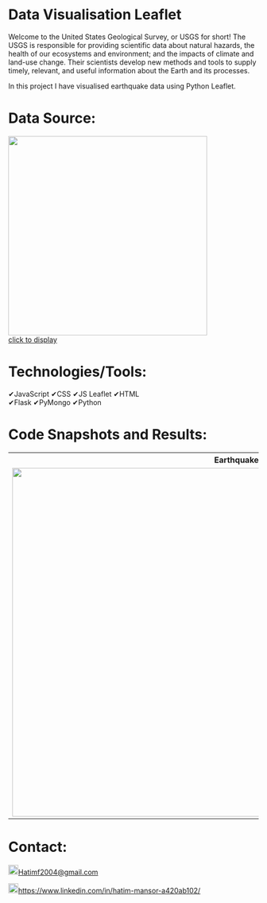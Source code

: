 # Data Visualisation Leaflet
Welcome to the United States Geological Survey, or USGS for short! The USGS is responsible for providing scientific data about natural hazards, the health of our ecosystems and environment; and the impacts of climate and land-use change. Their scientists develop new methods and tools to supply timely, relevant, and useful information about the Earth and its processes. 

In this project I have visualised earthquake data using Python Leaflet.

# Data Source:
<a href="https://earthquake.usgs.gov/earthquakes/feed/v1.0/geojson.php">
<kbd><img src="https://user-images.githubusercontent.com/24882457/169643365-939c27ba-4260-42a3-ae37-b5f8ef7fcd94.png" width=400 ></kbd>
<br>click to display
</a>



# Technologies/Tools: 
&#10004;JavaScript      &#10004;CSS      &#10004;JS Leaflet    &#10004;HTML      
&#10004;Flask     &#10004;PyMongo     &#10004;Python


# Code Snapshots and Results:
<table>
  <tr>
   <th style="text-align:center" colspan="2">Earthquakes Magnitude</td>
  </tr>
    <tr>
    <td colspan="2"><img src="https://user-images.githubusercontent.com/24882457/169722069-0d1b5130-e12c-4921-a43e-d3581a44c43c.png" width=1000 height=700></td>
  </tr>
</table>




# Contact:
<img src="https://user-images.githubusercontent.com/24882457/168723224-ecbdb402-be01-453d-9cb5-282424f7418a.png" width="20" height="20" title=" Hatims email"><Hatimf2004@gmail.com>

<img src="https://user-images.githubusercontent.com/24882457/168716629-b90f784a-534f-418c-89fd-28e91c4830fa.png" width="20" height="20" title="Linkedin Profile"><https://www.linkedin.com/in/hatim-mansor-a420ab102/>

